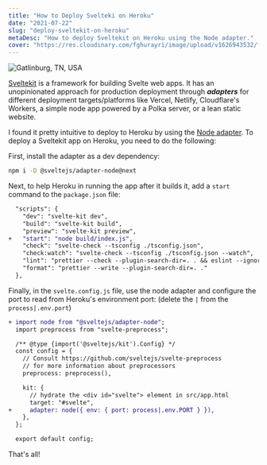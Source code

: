 ```yaml
---
title: "How to Deploy Svelteki on Heroku"
date: "2021-07-22"
slug: "deploy-sveltekit-on-heroku"
metaDesc: "How to deploy Sveltekit on Heroku using the Node adapter."
cover: "https://res.cloudinary.com/fghurayri/image/upload/v1626943532/faisal.sh/deploy-sveltekit-on-heroku/cover.webp"
---
```


<script context="module">
  export const prerender = true;
</script>

![Gatlinburg, TN, USA](https://res.cloudinary.com/fghurayri/image/upload/v1626943532/faisal.sh/deploy-sveltekit-on-heroku/cover.webp)

[Sveltekit](https://kit.svelte.dev/) is a framework for building Svelte web apps. It has an unopinionated approach for production deployment through **_adapters_** for different deployment targets/platforms like Vercel, Netlify, Cloudflare's Workers, a simple node app powered by a Polka server, or a lean static website.

I found it pretty intuitive to deploy to Heroku by using the [Node adapter](https://github.com/sveltejs/kit/tree/master/packages/adapter-node). To deploy a Sveltekit app on Heroku, you need to do the following:

First, install the adapter as a dev dependency:

```sh
npm i -D @sveltejs/adapter-node@next
```

Next, to help Heroku in running the app after it builds it, add a `start` command to the `package.json` file:

```diff
  "scripts": {
    "dev": "svelte-kit dev",
    "build": "svelte-kit build",
    "preview": "svelte-kit preview",
+   "start": "node build/index.js",
    "check": "svelte-check --tsconfig ./tsconfig.json",
    "check:watch": "svelte-check --tsconfig ./tsconfig.json --watch",
    "lint": "prettier --check --plugin-search-dir=. . && eslint --ignore-path .gitignore .",
    "format": "prettier --write --plugin-search-dir=. ."
  },
```

Finally, in the `svelte.config.js` file, use the node adapter and configure the port to read from Heroku's environment port: (delete the `|` from the `process|.env.port`)

```diff
+ import node from "@sveltejs/adapter-node";
  import preprocess from "svelte-preprocess";

  /** @type {import('@sveltejs/kit').Config} */
  const config = {
    // Consult https://github.com/sveltejs/svelte-preprocess
    // for more information about preprocessors
    preprocess: preprocess(),

    kit: {
      // hydrate the <div id="svelte"> element in src/app.html
      target: "#svelte",
+     adapter: node({ env: { port: process|.env.PORT } }),
    },
  };

  export default config;
```

That's all!
